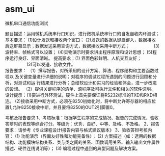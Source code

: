 # asm_ui
微机串口通信功能测试

题目描述：运用微机系统串行口知识，进行微机系统串行口的自发自收内环测试；
基本要求： (1)设计发送和接收两个窗口；
     (2)发送的数据从键盘键入，数据接收后送屏幕显示；数据发送采用查询方式，数据接收采用中断方式；
　　　　　 (3)波特率、帧格式可以设置；
(4)实物演示时要求讲出程序原理和设计思想；
(5)程序运行良好、界面清晰。
提高要求：(1) 界面色彩鲜明、人机交互友好；
　　　　　(2)可以发送、接收文件。	
报告要求： （1）撰写报告，对所采用的设计方案、算法、程序结构和主要函数过程以
及关键变量进行详细的说明；对程序的调试过程所遇到的问题进行回顾和分析，对测试和运
行结果进行分析；总结软设计和实习的经验和体会，进一步改进的设想。
（2）提供关键程序的清单、源程序及可执行文件和相关的软件说明。
设计提示：(1)要进行外环测试，硬件上首先要保证将RS232标准的TXD和RXD相连。
(2)接收采用中断方式，必须在8250初始化时，将中断允许寄存器的相应位置1,允许8250接收中断，并且要将8250的OUT2引脚置0。

考核及报告要求
1、考核标准：根据学生程序的完成情况、报告的完成情况、验收答辩时的表现等综合打分。等级为：优秀、良好、中等、及格、不及格。
2、报告要求：请参考《专业课程设计I报告内容与格式建议版本》
3、验收答辩考核内容：
(1) 功能演示（界面友好性和功能完备性）；
(2) 方案描述（如：选用的数据结构、功能模块结构关系、类与类之间的关系、函数调用关系、输入输出文件属性描述、硬件连线说明等）；
(3) 编程过程中遇到的典型问题及解决方案。
